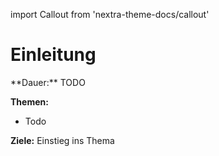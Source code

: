 import Callout from 'nextra-theme-docs/callout'

# Einleitung

<Callout>
  **Dauer:** TODO

  **Themen:**
  - Todo

  **Ziele:** Einstieg ins Thema
</Callout>